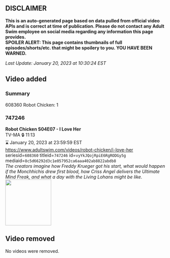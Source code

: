 ## DISCLAIMER
**This is an auto-generated page based on data pulled from official video APIs and is correct at time of publication. Please do not contact any Adult Swim employee on social media regarding any information this page provides.**  
**SPOILER ALERT: This page contains thumbnails of full episodes/shorts/etc. that might be spoilery to you. YOU HAVE BEEN WARNED.**  

_Last Update: January 20, 2023 at 10:30:24 EST_
## Video added
### Summary
608360 Robot Chicken: 1  
### 747246
**Robot Chicken S04E07 - I Love Her**  
TV-MA 🔒 11:13  
⌛ January 20, 2023 at 23:59:59 EST  
https://www.adultswim.com/videos/robot-chicken/i-love-her  
seriesid=`608360` titleid=`747246` id=`vyYkJQojRpiE6RgRODGy5g` mediaid=`8c5d66292d3c1e057952ca6aaa402ab8822abdb8`  
_The creators imagine how Freddy Krueger got his start, what would happen if the Monchhichis drew first blood, how Criss Angel delivers the Ultimate Mind Freak, and what a day with the Living Lohans might be like._  
<a href="https://media.cdn.adultswim.com/uploads/20200402/thumbnails/2_20421651291-robotchicken_067.jpg"><img src="https://media.cdn.adultswim.com/uploads/20200402/thumbnails/2_20421651291-robotchicken_067.jpg" height="144px" /></a>
## Video removed
No videos were removed.  
